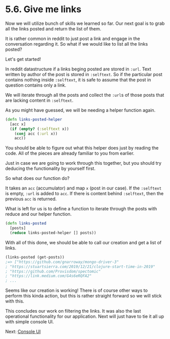 # 5.6. Give me links

Now we will utilize bunch of skills we learned so far.
Our next goal is to grab all the links posted and return the list of them.

It is rather common in reddit to just post a link and engage in the conversation regarding it.
So what if we would like to list all the links posted?

Let's get started!

In reddit datastructure if a links beging posted are stored in `:url`.
Text written by author of the post is stored in `:selftext`.
So if the particular post contains nothing inside `:selftext`,
it is safe to assume that the post in question contains only a link.

We will iterate through all the posts and collect the `:url`s of those posts that are lacking content in `:selftext`.

As you might have guessed,
we will be needing a helper function again.

```clojure
(defn links-posted-helper
  [acc x]
  (if (empty? (:selftext x))
    (conj acc (:url x))
    acc))
```

You should be able to figure out what this helper does just by reading the code.
All of the pieces are already familiar to you from earlier.

Just in case we are going to work through this together,
but you should try deducing the functionality by yourself first.

So what does our function do?

It takes an `acc` (accumulator) and map `x` (post in our case).
If the `:selftext` is empty,
`:url` is added to `acc`.
If there is content behind `:selftext`,
then the previous `acc` is returned.

What is left for us is to define a function to iterate through the posts with reduce and our helper function.

```clojure
(defn links-posted
  [posts]
  (reduce links-posted-helper [] posts))
```

With all of this done,
we should be able to call our creation and get a list of links.

```clojure
(links-posted (get-posts))
;=> ["https://github.com/gnarroway/mongo-driver-3"
; "https://stuartsierra.com/2019/12/21/clojure-start-time-in-2019"
; "https://github.com/Provisdom/spectomic"
; "https://link.medium.com/G4s6eRQFA2"
; ...
```

Seems like our creation is working!
There is of course other ways to perform this kinda action,
but this is rather straight forward so we will stick with this.

This concludes our work on filtering the links.
It was also the last operational functionality for our application.
Next will just have to tie it all up with simple console UI.

Next: [Console UI](7-console-ui.md)
